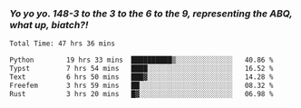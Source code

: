 ### ***Yo yo yo. 148-3 to the 3 to the 6 to the 9, representing the ABQ, what up, biatch?!***

<!--START_SECTION:waka-->

```txt
Total Time: 47 hrs 36 mins

Python        19 hrs 33 mins  ██████████▒░░░░░░░░░░░░░░   40.86 %
Typst         7 hrs 54 mins   ████░░░░░░░░░░░░░░░░░░░░░   16.52 %
Text          6 hrs 50 mins   ███▓░░░░░░░░░░░░░░░░░░░░░   14.28 %
Freefem       3 hrs 59 mins   ██░░░░░░░░░░░░░░░░░░░░░░░   08.32 %
Rust          3 hrs 20 mins   █▓░░░░░░░░░░░░░░░░░░░░░░░   06.98 %
```

<!--END_SECTION:waka-->

<!--
**AJMC2002/AJMC2002** is a ✨ _special_ ✨ repository because its `README.md` (this file) appears on your GitHub profile.

Here are some ideas to get you started:

- 🔭 I’m currently working on ...
- 🌱 I’m currently learning ...
- 👯 I’m looking to collaborate on ...
- 🤔 I’m looking for help with ...
- 💬 Ask me about ...
- 📫 How to reach me: ...
- 😄 Pronouns: ...
- ⚡ Fun fact: ...
-->
